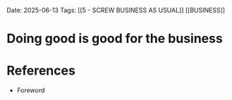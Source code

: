 Date: 2025-06-13
Tags: [[5 - SCREW BUSINESS AS USUAL]] [[BUSINESS]]


# Doing good is good for the business


# References
- Foreword
 
